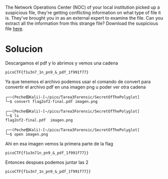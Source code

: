 The Network Operations Center (NOC) of your local institution picked up a suspicious file, they're getting conflicting information on what type of file it is. They've brought you in as an external expert to examine the file. Can you extract all the information from this strange file? Download the suspicious file [here](https://artifacts.picoctf.net/c_titan/96/flag2of2-final.pdf).
# Solucion
Descargamos el pdf y lo abrimos y vemos una cadena
```
picoCTF{f1u3n7_1n_pn9_&_pdf_1f991f77}
```
Ya que tenemos el archivo podemos usar el comando de convert para convertir el archivo pdf en una imagen png u poder ver otra cadena
```
┌──(Peche㉿Kali)-[~/pico/Tarea3Forensic/SecretOfThePolyglot]
└─$ convert flag2of2-final.pdf imagen.png 
                                                                                                                                                                  
┌──(Peche㉿Kali)-[~/pico/Tarea3Forensic/SecretOfThePolyglot]
└─$ ls
flag2of2-final.pdf  imagen.png
                                                                                                                                                                  
┌──(Peche㉿Kali)-[~/pico/Tarea3Forensic/SecretOfThePolyglot]
└─$ open imagen.png       
```
Ahi en esa imagen vemos la primera parte de la flag
```
picoCTF{f1u3n71n_pn9_&_pdf_1f991f77}}
```
Entonces despues podemos juntar las 2
```
picoCTF{f1u3n7_1n_pn9_&_pdf_1f991f77}}
```